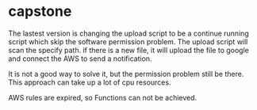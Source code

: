 # capstone
The lastest version is changing the upload script to be a continue running script which skip the software permission problem.
The upload script will scan the specify path. if there is a new file, it will upload the file to google and connect the AWS to send a notification.

It is not a good way to solve it, but the permission problem still be there. This approach can take up a lot of cpu resources.


AWS rules are expired, so Functions can not be achieved.
